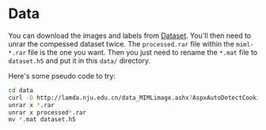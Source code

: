 # Data

You can download the images and labels from [Dataset](nju.edu.cn).
You'll then need to unrar the compessed dataset twice. The `processed.rar` file within the `miml-*.rar` file is the one you want.
Then you just need to rename the `*.mat` file to `dataset.h5` and put it in this `data/` directory.

Here's some pseudo code to try:

```bash
cd data
curl -O http://lamda.nju.edu.cn/data_MIMLimage.ashx?AspxAutoDetectCookieSupport=1)
unrar x *.rar
unrar x processed*.rar
mv *.mat dataset.h5
```
